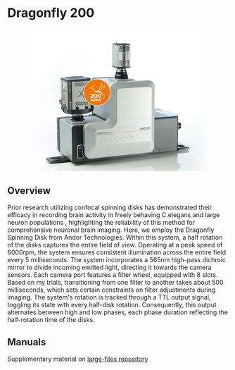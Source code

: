 # Dragonfly 200

<p align="center">
  <img src="https://github.com/venkatachalamlab/lambda/blob/main/figures/dragonfly.jpg" alt="Description of Image" width=400>
</p>

## Overview
Prior research utilizing confocal spinning disks has demonstrated their efficacy in recording brain activity in freely behaving C.elegans and large neuron populations
, highlighting the reliability of this method for comprehensive neuronal brain imaging. Here, we employ the Dragonfly Spinning Disk from Andor Technologies. 
Within this system, a half rotation of the disks captures the entire field of view. Operating at a peak speed of 6000rpm, the system ensures consistent illumination across
the entire field every 5 milliseconds. The system incorporates a 565nm high-pass dichroic mirror to divide incoming emitted light, directing it towards the camera sensors. 
Each camera port features a filter wheel, equipped with 8 slots. Based on my trials, transitioning from one filter to another takes about 500 milliseconds, which sets certain 
constraints on filter adjustments during imaging. The system's rotation is tracked through a TTL output signal, toggling its state with every half-disk rotation. Consequently, 
this output alternates between high and low phases, each phase duration reflecting the half-rotation time of the disks.

## Manuals
Supplementary material on [large-files repository](https://github.com/venkatachalamlab/large-files/tree/master/manuals/dragonfly)
